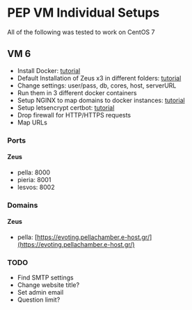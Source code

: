 # PEP VM Individual Setups
All of the following was tested to work on CentOS 7
## VM 6
- Install Docker: [tutorial](https://docs.docker.com/engine/install/centos/)
- Default Installation of Zeus x3 in different folders: [tutorial](https://github.com/knowledge-gr/evoting)
- Change settings: user/pass, db, cores, host, serverURL
- Run them in 3 different docker containers
- Setup NGINX to map domains to docker instances: [tutorial](https://www.digitalocean.com/community/tutorials/how-to-install-nginx-on-centos-7)
- Setup letsencrypt certbot: [tutorial](https://www.digitalocean.com/community/tutorials/how-to-secure-nginx-with-let-s-encrypt-on-centos-7)
- Drop firewall for HTTP/HTTPS requests
- Map URLs

### Ports
#### Zeus
- pella: 8000
- pieria: 8001
- lesvos: 8002

### Domains
#### Zeus
- pella: [https://evoting.pellachamber.e-host.gr/](https://evoting.pellachamber.e-host.gr/)

### TODO
- Find SMTP settings
- Change website title?
- Set admin email
- Question limit?
